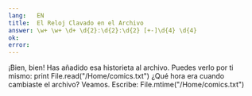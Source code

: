 ```yaml
---
lang:   EN
title:  El Reloj Clavado en el Archivo
answer: \w+ \w+ \d+ \d{2}:\d{2}:\d{2} [+-]\d{4} \d{4}
ok:     
error:  
---
```


&iexcl;Bien, bien! Has a&ntilde;adido esa historieta al archivo. Puedes verlo por ti mismo: print File.read("/Home/comics.txt")
    &iquest;Qu&eacute; hora era cuando cambiaste el archivo? Veamos. Escribe: 
    File.mtime("/Home/comics.txt")

